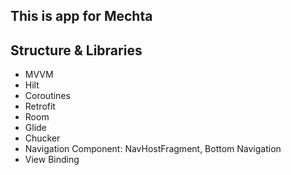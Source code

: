 ## This is app for Mechta

## Structure & Libraries

- MVVM
- Hilt
- Coroutines
- Retrofit
- Room
- Glide
- Chucker
- Navigation Component: NavHostFragment, Bottom Navigation
- View Binding

